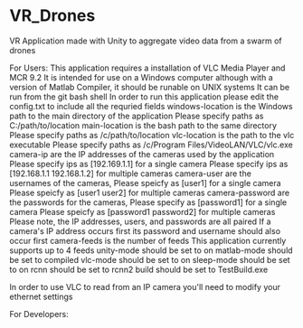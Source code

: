 # VR_Drones
VR Application made with Unity to aggregate video data from a swarm of drones

For Users:
This application requires a installation of VLC Media Player and MCR 9.2
It is intended for use on a Windows computer although with a version of Matlab
Compiler, it should be runable on UNIX systems
It can be run from the git bash shell
In order to run this application please edit the config.txt to include all the requried
fields
windows-location is the Windows path to the main directory of the application
Please specify paths as C:/path/to/location
main-location is the bash path to the same directory
Please specify paths as /c/path/to/location
vlc-location is the path to the vlc executable 
Please specify paths as /c/Program Files/VideoLAN/VLC/vlc.exe
camera-ip are the IP addresses of the cameras used by the application
Please specify ips as [192.169.1.1] for a single camera
Please specify ips as [192.168.1.1 192.168.1.2] for multiple cameras
camera-user are the usernames of the cameras,
Please speicfy as [user1] for a single camera
Please speicfy as [user1 user2] for multiple cameras
camera-password are the passwords for the cameras,
Please specify as [password1] for a single camera
Please speicfy as [password1 password2] for multiple cameras
Please note, the IP addresses, users, and passwords are all paired
If a camera's IP address occurs first its password and username should
also occur first
camera-feeds is the number of feeds
This application currently supports up to 4 feeds
unity-mode should be set to on
matlab-mode should be set to compiled
vlc-mode should be set to on
sleep-mode should be set to on
rcnn should be set to rcnn2
build should be set to TestBuild.exe

In order to use VLC to read from an IP camera you'll need to modify your ethernet
settings



For Developers:		
